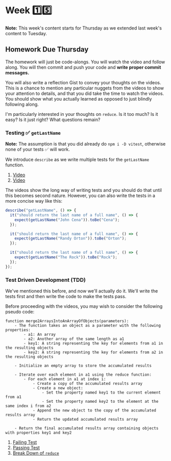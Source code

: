 # Week 1️⃣5️⃣

**Note:** This week's content starts for Thursday as we extended last week's content to Tuesday.

## Homework Due Thursday

The homework will just be code-alongs. You will watch the video and follow along. You will then commit and push your code and **write proper commit messages.**

You will also write a reflection Gist to convey your thoughts on the videos. This is a chance to mention any particular nuggets from the videos to show your attention to details, and that you did take the time to watch the videos. You should show what you actually learned as opposed to just blindly following along.

I'm particularly interested in your thoughts on `reduce`. Is it too much? Is it easy? Is it just right? What questions remain?

### Testing ✅ `getLastName`

**Note:** The assumption is that you did already do `npm i -D vitest`, otherwise none of your tests ✅ will work.

We introduce `describe` as we write multiple tests for the `getLastName` function.

1. [Video](https://somup.com/cZhVnY56EN)
1. [Video](https://somup.com/cZhVnO56GI)

The videos show the long way of writing tests and you should do that until this becomes second nature. However, you can also write the tests in a more concise way like this:

```js
describe("getLastName", () => {
  it("should return the last name of a full name", () => {
    expect(getLastName("John Cena")).toBe("Cena");
  });

  it("should return the last name of a full name", () => {
    expect(getLastName("Randy Orton")).toBe("Orton");
  });

  it("should return the last name of a full name", () => {
    expect(getLastName("The Rock")).toBe("Rock");
  });
});
```

### Test Driven Development (TDD)

We've mentioned this before, and now we'll actually do it. We'll write the tests first and then write the code to make the tests pass.

Before proceeding with the videos, you may wish to consider the following pseudo code:

```text
function merge2ArraysIntoAnArrayOfObjects(parameters):
    - The function takes an object as a parameter with the following properties:
        - a1: An array
        - a2: Another array of the same length as a1
        - key1: A string representing the key for elements from a1 in the resulting objects
        - key2: A string representing the key for elements from a2 in the resulting objects

    - Initialize an empty array to store the accumulated results

    - Iterate over each element in a1 using the reduce function:
        - For each element in a1 at index i:
            - Create a copy of the accumulated results array
            - Create a new object:
                - Set the property named key1 to the current element from a1
                - Set the property named key2 to the element at the same index i from a2
            - Append the new object to the copy of the accumulated results array
            - Return the updated accumulated results array

    - Return the final accumulated results array containing objects with properties key1 and key2
```

1. [Failing Test](https://somup.com/cZhVnz56GB)
1. [Passing Test](https://somup.com/cZhVnN56mO)
1. [Break Down of `reduce`](https://go.screenpal.com/watch/cZhVeeVMadi)
